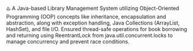 ♨️ A Java-based Library Management System utilizing Object-Oriented Programming (OOP) concepts like inheritance, encapsulation and abstraction, along with exception handling, Java Collections (ArrayList, HashSet), and file I/O. Ensured thread-safe operations for book borrowing and returning using ReentrantLock from java.util.concurrent.locks to manage concurrency and prevent race conditions.
